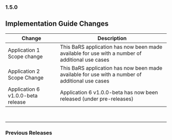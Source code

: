 ### 1.5.0

## Implementation Guide Changes

| Change                                | Description                                                                                             |
|---------------------------------------|---------------------------------------------------------------------------------------------------------|
| Application 1 Scope change            | This BaRS application has now been made available for use with a number of additional use cases         |
| Application 2 Scope Change            | This BaRS application has now been made available for use with a number of additional use cases         |
| Application 6 v1.0.0-beta release     | Application 6 v1.0.0-beta has now been released (under pre-releases)                                    |

<br>
<hr>

### Previous Releases
